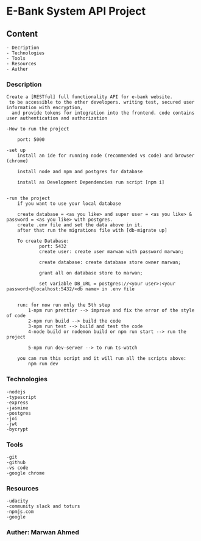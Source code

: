 # E-Bank System API Project

## Content 
    - Decription
    - Technologies
    - Tools 
    - Resources 
    - Auther

### Description 

    
    Create a [RESTful] full functionality API for e-bank website.
     to be accessible to the other developers. writing test, secured user information with encryption,
      and provide tokens for integration into the frontend. code contains user authentication and authorization
    
    -How to run the project
        
        port: 5000

    -set up
        install an ide for running node (recommended vs code) and browser (chrome)

        install node and npm and postgres for database

        install as Development Dependencies run script [npm i]
            

    -run the project
        if you want to use your local database 

        create database = <as you like> and super user = <as you like> & password = <as you like> with postgres.
        create .env file and set the data above in it.
        after that run the migrations file with [db-migrate up]

        To create Database: 
                port: 5432
                create user: create user marwan with password marwan;

                create database: create database store owner marwan;
                
                grant all on database store to marwan;

                set variable DB_URL = postgres://<your user>:<your password>@localhost:5432/<db name> in .env file


        run: for now run only the 5th step
            1-npm run prettier --> improve and fix the error of the style of code
            2-npm run build --> build the code
            3-npm run test --> build and test the code
            4-node build or nodemon build or npm run start --> run the project

            5-npm run dev-server --> to run ts-watch
        
        you can run this script and it will run all the scripts above:
            npm run dev

    
### Technologies 
```
-nodejs 
-typescript 
-express 
-jasmine
-postgres
-joi
-jwt
-bycrypt
```

### Tools 
```
-git
-github
-vs code 
-google chrome
```
### Resources 
```
-udacity 
-community slack and toturs 
-npmjs.com
-google
```

### Auther: Marwan Ahmed